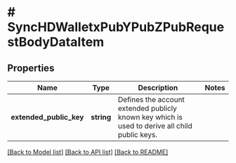# # SyncHDWalletxPubYPubZPubRequestBodyDataItem

## Properties

Name | Type | Description | Notes
------------ | ------------- | ------------- | -------------
**extended_public_key** | **string** | Defines the account extended publicly known key which is used to derive all child public keys. |

[[Back to Model list]](../../README.md#models) [[Back to API list]](../../README.md#endpoints) [[Back to README]](../../README.md)
